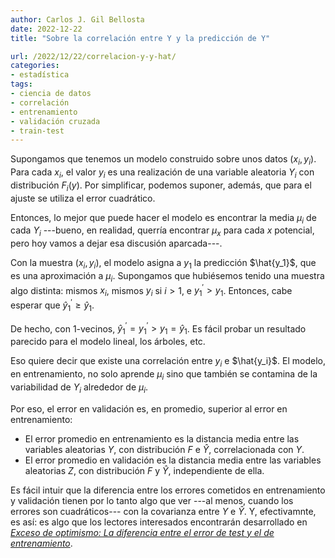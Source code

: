 ```yaml
---
author: Carlos J. Gil Bellosta
date: 2022-12-22
title: "Sobre la correlación entre Y y la predicción de Y"

url: /2022/12/22/correlacion-y-y-hat/
categories:
- estadística
tags:
- ciencia de datos
- correlación
- entrenamiento
- validación cruzada
- train-test
---
```


Supongamos que tenemos un modelo construido sobre unos datos $(x_i, y_i)$. Para cada $x_i$, el valor $y_i$ es una realización de una variable aleatoria $Y_i$ con distribución $F_i(y)$. Por simplificar, podemos suponer, además, que para el ajuste se utiliza el error cuadrático.

Entonces, lo mejor que puede hacer el modelo es encontrar la media $\mu_i$ de cada $Y_i$ ---bueno, en realidad, querría encontrar $\mu_x$ para cada $x$ potencial, pero hoy vamos a dejar esa discusión aparcada---.

Con la muestra $(x_i, y_i)$, el modelo asigna a $y_1$ la predicción $\hat{y_1}$, que es una aproximación a $\mu_i$. Supongamos que hubiésemos tenido una muestra algo distinta: mismos $x_i$, mismos $y_i$ si $i > 1$, e $y_1^\prime > y_1$. Entonces, cabe esperar que $\hat{y}_1^\prime \ge \hat{y}_1$.

De hecho, con 1-vecinos, $\hat{y}_1^\prime = y_1^\prime > y_1 = \hat{y}_1$. Es fácil probar un resultado parecido para el modelo lineal, los árboles, etc.

Eso quiere decir que existe una correlación entre $y_i$ e $\hat{y_i}$. El modelo, en entrenamiento, no solo aprende $\mu_i$ sino que también se contamina de la variabilidad de $Y_i$ alrededor de $\mu_i$.

Por eso, el error en validación es, en promedio, superior al error en entrenamiento:

* El error promedio en entrenamiento es la distancia media entre las variables aleatorias $Y$, con distribución $F$ e $\hat{Y}$, correlacionada con $Y$.
* El error promedio en validación es la distancia media entre las variables aleatorias $Z$, con distribución $F$ y $\hat{Y}$, independiente de ella.

Es fácil intuir que la diferencia entre los errores cometidos en entrenamiento y validación tienen por lo tanto algo que ver ---al menos, cuando los errores son cuadráticos--- con la covarianza entre $Y$ e $\hat{Y}$. Y, efectivamnte, es así: es algo que los lectores interesados encontrarán desarrollado en
[_Exceso de optimismo: La diferencia entre el error de test y el de entrenamiento_](https://verso.mat.uam.es/~joser.berrendero/caminos_aleatorios/posts/004-optimismo/index.html).